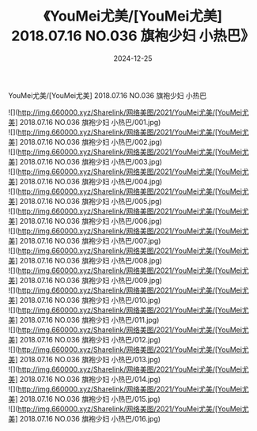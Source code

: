 ﻿---
layout: post
title:  《YouMei尤美/[YouMei尤美] 2018.07.16 NO.036 旗袍少妇 小热巴》
date:   2024-12-25
img: http://img.660000.xyz/Sharelink/网络美图/2021/YouMei尤美/[YouMei尤美] 2018.07.16 NO.036 旗袍少妇 小热巴/000.jpg
categories: [美女, 清纯, 唯美]
---

YouMei尤美/[YouMei尤美] 2018.07.16 NO.036 旗袍少妇 小热巴

 ![](http://img.660000.xyz/Sharelink/网络美图/2021/YouMei尤美/[YouMei尤美] 2018.07.16 NO.036 旗袍少妇 小热巴/001.jpg) <br>![](http://img.660000.xyz/Sharelink/网络美图/2021/YouMei尤美/[YouMei尤美] 2018.07.16 NO.036 旗袍少妇 小热巴/002.jpg) <br>![](http://img.660000.xyz/Sharelink/网络美图/2021/YouMei尤美/[YouMei尤美] 2018.07.16 NO.036 旗袍少妇 小热巴/003.jpg) <br>![](http://img.660000.xyz/Sharelink/网络美图/2021/YouMei尤美/[YouMei尤美] 2018.07.16 NO.036 旗袍少妇 小热巴/004.jpg) <br>![](http://img.660000.xyz/Sharelink/网络美图/2021/YouMei尤美/[YouMei尤美] 2018.07.16 NO.036 旗袍少妇 小热巴/005.jpg) <br>![](http://img.660000.xyz/Sharelink/网络美图/2021/YouMei尤美/[YouMei尤美] 2018.07.16 NO.036 旗袍少妇 小热巴/006.jpg) <br>![](http://img.660000.xyz/Sharelink/网络美图/2021/YouMei尤美/[YouMei尤美] 2018.07.16 NO.036 旗袍少妇 小热巴/007.jpg) <br>![](http://img.660000.xyz/Sharelink/网络美图/2021/YouMei尤美/[YouMei尤美] 2018.07.16 NO.036 旗袍少妇 小热巴/008.jpg) <br>![](http://img.660000.xyz/Sharelink/网络美图/2021/YouMei尤美/[YouMei尤美] 2018.07.16 NO.036 旗袍少妇 小热巴/009.jpg) <br>![](http://img.660000.xyz/Sharelink/网络美图/2021/YouMei尤美/[YouMei尤美] 2018.07.16 NO.036 旗袍少妇 小热巴/010.jpg) <br>![](http://img.660000.xyz/Sharelink/网络美图/2021/YouMei尤美/[YouMei尤美] 2018.07.16 NO.036 旗袍少妇 小热巴/011.jpg) <br>![](http://img.660000.xyz/Sharelink/网络美图/2021/YouMei尤美/[YouMei尤美] 2018.07.16 NO.036 旗袍少妇 小热巴/012.jpg) <br>![](http://img.660000.xyz/Sharelink/网络美图/2021/YouMei尤美/[YouMei尤美] 2018.07.16 NO.036 旗袍少妇 小热巴/013.jpg) <br>![](http://img.660000.xyz/Sharelink/网络美图/2021/YouMei尤美/[YouMei尤美] 2018.07.16 NO.036 旗袍少妇 小热巴/014.jpg) <br>![](http://img.660000.xyz/Sharelink/网络美图/2021/YouMei尤美/[YouMei尤美] 2018.07.16 NO.036 旗袍少妇 小热巴/015.jpg) <br>![](http://img.660000.xyz/Sharelink/网络美图/2021/YouMei尤美/[YouMei尤美] 2018.07.16 NO.036 旗袍少妇 小热巴/016.jpg) <br>